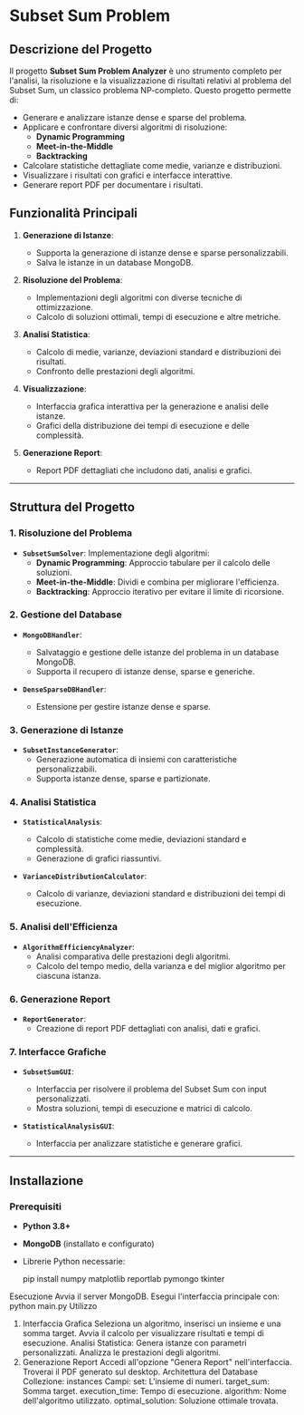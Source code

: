 # **Subset Sum Problem**

## **Descrizione del Progetto**

Il progetto **Subset Sum Problem Analyzer** è uno strumento completo per l'analisi, la risoluzione e la visualizzazione di risultati relativi al problema del Subset Sum, un classico problema NP-completo. Questo progetto permette di:

- Generare e analizzare istanze dense e sparse del problema.
- Applicare e confrontare diversi algoritmi di risoluzione:
  - **Dynamic Programming**
  - **Meet-in-the-Middle**
  - **Backtracking**
- Calcolare statistiche dettagliate come medie, varianze e distribuzioni.
- Visualizzare i risultati con grafici e interfacce interattive.
- Generare report PDF per documentare i risultati.

## **Funzionalità Principali**

1. **Generazione di Istanze**:
   - Supporta la generazione di istanze dense e sparse personalizzabili.
   - Salva le istanze in un database MongoDB.

2. **Risoluzione del Problema**:
   - Implementazioni degli algoritmi con diverse tecniche di ottimizzazione.
   - Calcolo di soluzioni ottimali, tempi di esecuzione e altre metriche.

3. **Analisi Statistica**:
   - Calcolo di medie, varianze, deviazioni standard e distribuzioni dei risultati.
   - Confronto delle prestazioni degli algoritmi.

4. **Visualizzazione**:
   - Interfaccia grafica interattiva per la generazione e analisi delle istanze.
   - Grafici della distribuzione dei tempi di esecuzione e delle complessità.

5. **Generazione Report**:
   - Report PDF dettagliati che includono dati, analisi e grafici.

---

## **Struttura del Progetto**

### **1. Risoluzione del Problema**
- **`SubsetSumSolver`**:
  Implementazione degli algoritmi:
  - **Dynamic Programming**: Approccio tabulare per il calcolo delle soluzioni.
  - **Meet-in-the-Middle**: Dividi e combina per migliorare l'efficienza.
  - **Backtracking**: Approccio iterativo per evitare il limite di ricorsione.

### **2. Gestione del Database**
- **`MongoDBHandler`**:
  - Salvataggio e gestione delle istanze del problema in un database MongoDB.
  - Supporta il recupero di istanze dense, sparse e generiche.

- **`DenseSparseDBHandler`**:
  - Estensione per gestire istanze dense e sparse.

### **3. Generazione di Istanze**
- **`SubsetInstanceGenerator`**:
  - Generazione automatica di insiemi con caratteristiche personalizzabili.
  - Supporta istanze dense, sparse e partizionate.

### **4. Analisi Statistica**
- **`StatisticalAnalysis`**:
  - Calcolo di statistiche come medie, deviazioni standard e complessità.
  - Generazione di grafici riassuntivi.

- **`VarianceDistributionCalculator`**:
  - Calcolo di varianze, deviazioni standard e distribuzioni dei tempi di esecuzione.

### **5. Analisi dell'Efficienza**
- **`AlgorithmEfficiencyAnalyzer`**:
  - Analisi comparativa delle prestazioni degli algoritmi.
  - Calcolo del tempo medio, della varianza e del miglior algoritmo per ciascuna istanza.

### **6. Generazione Report**
- **`ReportGenerator`**:
  - Creazione di report PDF dettagliati con analisi, dati e grafici.

### **7. Interfacce Grafiche**
- **`SubsetSumGUI`**:
  - Interfaccia per risolvere il problema del Subset Sum con input personalizzati.
  - Mostra soluzioni, tempi di esecuzione e matrici di calcolo.

- **`StatisticalAnalysisGUI`**:
  - Interfaccia per analizzare statistiche e generare grafici.

---

## **Installazione**

### **Prerequisiti**
- **Python 3.8+**
- **MongoDB** (installato e configurato)
- Librerie Python necessarie:

  pip install numpy matplotlib reportlab pymongo tkinter

Esecuzione
Avvia il server MongoDB.
Esegui l'interfaccia principale con:
python main.py
Utilizzo
1. Interfaccia Grafica
Seleziona un algoritmo, inserisci un insieme e una somma target.
Avvia il calcolo per visualizzare risultati e tempi di esecuzione.
Analisi Statistica:
Genera istanze con parametri personalizzati.
Analizza le prestazioni degli algoritmi.
2. Generazione Report
Accedi all'opzione "Genera Report" nell'interfaccia.
Troverai il PDF generato sul desktop.
Architettura del Database
Collezione: instances
Campi:
set: L'insieme di numeri.
target_sum: Somma target.
execution_time: Tempo di esecuzione.
algorithm: Nome dell'algoritmo utilizzato.
optimal_solution: Soluzione ottimale trovata.